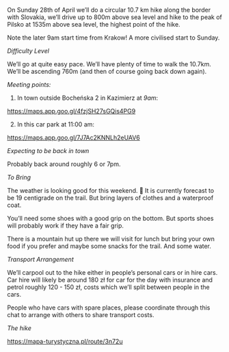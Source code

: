 On Sunday 28th of April we’ll do a circular 10.7 km hike along the border with Slovakia, we’ll drive up to 800m above sea level and hike to the peak of Pilsko at 1535m above sea level, the highest point of the hike.

Note the later 9am start time from Krakow! A more civilised start to Sunday.

*Difficulty Level*

We’ll go at quite easy pace. We’ll have plenty of time to walk the 10.7km. We’ll be ascending 760m (and then of course going back down again).

*Meeting points:*

1) In town outside Bocheńska 2 in Kazimierz at *9am*: 

https://maps.app.goo.gl/4fzjSH27sGQis4PG9

2) In this car park at 11:00 am:

https://maps.app.goo.gl/7J7Ac2KNNLh2eUAV6

*Expecting to be back in town*

Probably back around roughly 6 or 7pm.

*To Bring*

The weather is looking good for this weekend. 🙂 It is currently forecast to be 19 centigrade on the trail. But bring layers of clothes and a waterproof coat.

You’ll need some shoes with a good grip on the bottom. But sports shoes will probably work if they have a fair grip.

There is a mountain hut up there we will visit for lunch but bring your own food if you prefer and maybe some snacks for the trail. And some water.

*Transport Arrangement*

We’ll carpool out to the hike either in people’s personal cars or in hire cars. Car hire will likely be around 180 zł for car for the day with insurance and petrol roughly 120 - 150 zł, costs which we’ll split between people in the cars.

People who have cars with spare places, please coordinate through this chat to arrange with others to share transport costs.

*The hike* 

https://mapa-turystyczna.pl/route/3n72u
